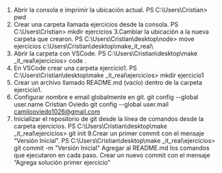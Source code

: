 1. Abrir la consola e imprimir la ubicación actual.
PS C:\Users\Cristian> pwd
2. Crear una carpeta llamada ejercicios desde la consola.
PS C:\Users\Cristian> mkdir ejercicios
3.Cambiar la ubicación a la nueva carpeta que crearon.
PS C:\Users\Cristian\desktop\node> move ejercicios c:\Users\Cristian\desktop\make_it_real\
4. Abrir la carpeta con VSCode.
PS C:\Users\Cristian\desktop\make _it_real\ejercicios> code .
5. En VSCode crear una carpeta ejercicio1.
PS C:\Users\Cristian\desktop\make _it_real\ejercicios> mkdir ejercicio1
6. Crear un archivo llamado README.md (vacío) dentro de la carpeta ejercicio1.
7. Configurar nombre e email globalmente en git.
git config --global user.name Cristian Oviedo
git config --global user.mail camilooviedo1026@gmail.com
8. Inicializar el repositorio de git desde la línea de comandos desde la carpeta ejercicios.
PS C:\Users\Cristian\desktop\make _it_real\ejercicios> git init
9.Crear un primer commit con el mensaje “Versión Inicial”.
PS C:\Users\Cristian\desktop\make _it_real\ejercicios> git commit -m "Versión Inicial"
Agregar al README.md los comandos que ejecutaron en cada paso.
Crear un nuevo commit con el mensaje “Agrega solución primer ejercicio”
